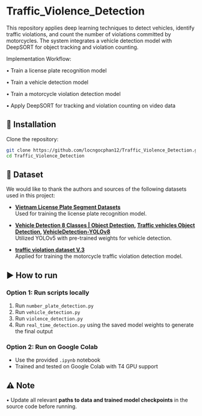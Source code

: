 # Traffic_Violence_Detection

This repository applies deep learning techniques to detect vehicles, identify traffic violations, and count the number of violations committed by motorcycles. The system integrates a vehicle detection model with DeepSORT for object tracking and violation counting.

Implementation Workflow:

• Train a license plate recognition model

• Train a vehicle detection model

• Train a motorcycle violation detection model

• Apply DeepSORT for tracking and violation counting on video data


## 🧠 Installation

Clone the repository:
   ```bash
   git clone https://github.com/locngocphan12/Traffic_Violence_Detection.git
   cd Traffic_Violence_Detection
   ```

## 📂 Dataset

We would like to thank the authors and sources of the following datasets used in this project:

- **[Vietnam License Plate Segment Datasets](https://www.kaggle.com/datasets/duydieunguyen/licenseplates)**  
  Used for training the license plate recognition model.

- **[Vehicle Detection 8 Classes | Object Detection](https://www.kaggle.com/datasets/sakshamjn/vehicle-detection-8-classes-object-detection), [Traffic vehicles Object Detection](https://www.kaggle.com/datasets/saumyapatel/traffic-vehicles-object-detection), [VehicleDetection-YOLOv8](https://www.kaggle.com/datasets/alkanerturan/vehicledetection)**  
  Utilized YOLOv5 with pre-trained weights for vehicle detection.

- **[traffic violation dataset V.3](https://www.kaggle.com/datasets/meliodassourav/traffic-violation-dataset-v3)**  
  Applied for training the motorcycle traffic violation detection model.

## ▶️ How to run

### **Option 1: Run scripts locally**
1. Run `number_plate_detection.py`
2. Run `vehicle_detection.py`
3. Run `violence_detection.py`
4. Run `real_time_detection.py` using the saved model weights to generate the final output

### **Option 2: Run on Google Colab**
- Use the provided `.ipynb` notebook  
- Trained and tested on Google Colab with T4 GPU support

## ⚠️ Note

• Update all relevant **paths to data and trained model checkpoints** in the source code before running.
